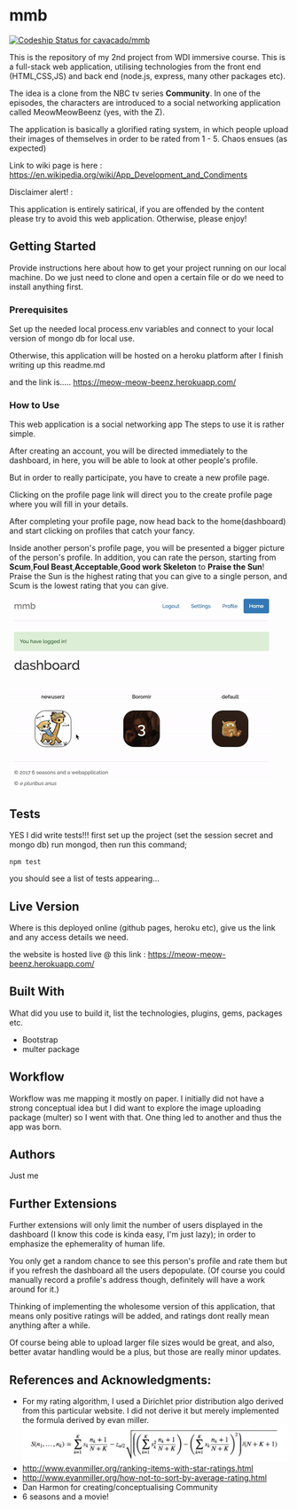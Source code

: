 # mmb

[ ![Codeship Status for cavacado/mmb](https://app.codeship.com/projects/280676a0-d16c-0134-7c93-0275da32878f/status?branch=master)](https://app.codeship.com/projects/201511)


This is the repository of my 2nd project from WDI immersive course. This is a full-stack web application, utilising technologies from the front end (HTML,CSS,JS) and back end (node.js, express, many other packages etc).

The idea is a clone from the NBC tv series **Community**. In one of the episodes, the characters are introduced to a social networking application called MeowMeowBeenz (yes, with the Z).

The application is basically a glorified rating system, in which people upload their images of themselves in order to be rated from 1 - 5. Chaos ensues (as expected)

Link to wiki page is here : https://en.wikipedia.org/wiki/App_Development_and_Condiments

Disclaimer alert! :

This application is entirely satirical, if you are offended by the content please try to avoid this web application. Otherwise, please enjoy!

## Getting Started

Provide instructions here about how to get your project running on our local machine. Do we just need to clone and open a certain file or do we need to install anything first.

### Prerequisites

Set up the needed local process.env variables and connect to your local version of mongo db for local use.

Otherwise, this application will be hosted on a heroku platform after I finish writing up this readme.md

and the link is..... https://meow-meow-beenz.herokuapp.com/

### How to Use

This web application is a social networking app
The steps to use it is rather simple.

After creating an account, you will be directed immediately to the dashboard, in here, you will be able to look at other people's profile.

But in order to really participate, you have to create a new profile page.

Clicking on the profile page link will direct you to the create profile page where you will fill in your details.

After completing your profile page, now head back to the home(dashboard) and start clicking on profiles that catch your fancy.

Inside another person's profile page, you will be presented a bigger picture of the person's profile.
In addition, you can rate the person, starting from **Scum**,**Foul Beast**,**Acceptable**,**Good work Skeleton** to **Praise the Sun**! Praise the Sun is the highest rating that you can give to a single person, and Scum is the lowest rating that you can give.

![alt text](public/assets/mmb-demo.gif)

## Tests

YES I did write tests!!!
first set up the project (set the session secret and mongo db)
run mongod, then run this command;

```
npm test
```

you should see a list of tests appearing...

## Live Version

Where is this deployed online (github pages, heroku etc), give us the link and any access details we need.

the website is hosted live @ this link : https://meow-meow-beenz.herokuapp.com/

## Built With

What did you use to build it, list the technologies, plugins, gems, packages etc.

* Bootstrap
* multer package


## Workflow

Workflow was me mapping it mostly on paper. I initially did not have a strong conceptual idea but I did want to explore the image uploading package (multer) so I went with that. One thing led to another and thus the app was born.

## Authors

Just me

## Further Extensions

Further extensions will only limit the number of users displayed in the dashboard (I know this code is kinda easy, I'm just lazy); in order to emphasize the ephemerality of human life.

You only get a random chance to see this person's profile and rate them but if you refresh the dashboard all the users depopulate. (Of course you could manually record a profile's address though, definitely will have a work around for it.)

Thinking of implementing the wholesome version of this application, that means only positive ratings will be added, and ratings dont really mean anything after a while.

Of course being able to upload larger file sizes would be great, and also, better avatar handling would be a plus, but those are really minor updates.

## References and Acknowledgments:

* For my rating algorithm, I used a Dirichlet prior distribution algo derived from this particular website. I did not derive it but merely implemented the formula derived by evan miller.
![Image of formula](public/assets/wilsonformula.jpg)
* http://www.evanmiller.org/ranking-items-with-star-ratings.html
* http://www.evanmiller.org/how-not-to-sort-by-average-rating.html
* Dan Harmon for creating/conceptualising Community
* 6 seasons and a movie!
